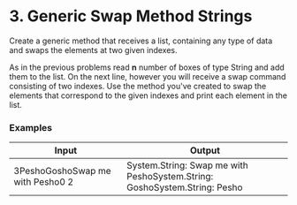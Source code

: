 ﻿# 3. Generic Swap Method Strings

Create a generic method that receives a list, containing any type of data and swaps the elements at two given indexes.

As in the previous problems read **n** number of boxes of type String and add them to the list. On the next line, however you will receive a swap command consisting of two indexes. Use the method you&#39;ve created to swap the elements that correspond to the given indexes and print each element in the list.

### Examples

| **Input** | **Output** |
| --- | --- |
| 3PeshoGoshoSwap me with Pesho0 2 | System.String: Swap me with PeshoSystem.String: GoshoSystem.String: Pesho |